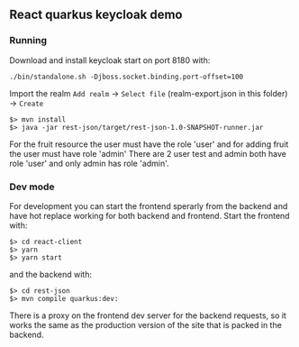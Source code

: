 ## React quarkus keycloak demo

### Running

Download and install keycloak start on port 8180 with:

    ./bin/standalone.sh -Djboss.socket.binding.port-offset=100

Import the realm `Add realm` -> `Select file` (realm-export.json in this folder) -> `Create`

```
$> mvn install
$> java -jar rest-json/target/rest-json-1.0-SNAPSHOT-runner.jar
```

For the fruit resource the user must have the role 'user' and for adding fruit the user must have role 'admin'
There are 2 user test and admin both have role 'user' and only admin has role 'admin'.

### Dev mode

For development you can start the frontend sperarly from the backend and have hot replace working for both backend and frontend.
Start the frontend with:
```
$> cd react-client
$> yarn
$> yarn start
```
and the backend with:
```
$> cd rest-json
$> mvn compile quarkus:dev:
```
There is a proxy on the frontend dev server for the backend requests, so it works the same as the production version of the site that is packed in the backend.